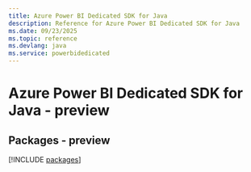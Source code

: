 ```yaml
---
title: Azure Power BI Dedicated SDK for Java
description: Reference for Azure Power BI Dedicated SDK for Java
ms.date: 09/23/2025
ms.topic: reference
ms.devlang: java
ms.service: powerbidedicated
---
```

# Azure Power BI Dedicated SDK for Java - preview
## Packages - preview
[!INCLUDE [packages](power-bi-dedicated-index.md)]
